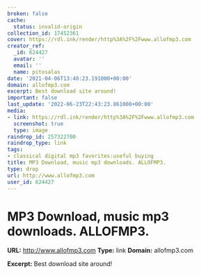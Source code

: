 ```yaml
---
broken: false
cache:
  status: invalid-origin
collection_id: 17452361
cover: https://rdl.ink/render/http%3A%2F%2Fwww.allofmp3.com
creator_ref:
  _id: 624427
  avatar: ''
  email: ''
  name: pitosalas
date: '2021-04-06T13:40:23.191000+00:00'
domain: allofmp3.com
excerpt: Best download site around!
important: false
last_update: '2022-06-23T22:43:23.861000+00:00'
media:
- link: https://rdl.ink/render/http%3A%2F%2Fwww.allofmp3.com
  screenshot: true
  type: image
raindrop_id: 257322700
raindrop_type: link
tags:
- classical digital mp3 favorites:useful buying
title: MP3 Download, music mp3 downloads. ALLOFMP3.
type: drop
url: http://www.allofmp3.com
user_id: 624427
---
```


# MP3 Download, music mp3 downloads. ALLOFMP3.

**URL:** http://www.allofmp3.com
**Type:** link
**Domain:** allofmp3.com

**Excerpt:** Best download site around!
